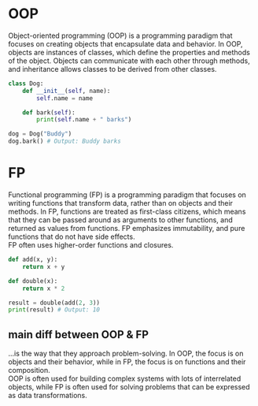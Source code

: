 # OOP

Object-oriented programming (OOP) is a programming paradigm that focuses on creating objects that encapsulate data and behavior. In OOP, objects are instances of classes, which define the properties and methods of the object. Objects can communicate with each other through methods, and inheritance allows classes to be derived from other classes.

```python
class Dog:
    def __init__(self, name):
        self.name = name

    def bark(self):
        print(self.name + " barks")

dog = Dog("Buddy")
dog.bark() # Output: Buddy barks
```

# FP

Functional programming (FP) is a programming paradigm that focuses on writing functions that transform data, rather than on objects and their methods. In FP, functions are treated as first-class citizens, which means that they can be passed around as arguments to other functions, and returned as values from functions. FP emphasizes immutability, and pure functions that do not have side effects.
<br>
FP often uses higher-order functions and closures.

```python
def add(x, y):
    return x + y

def double(x):
    return x * 2

result = double(add(2, 3))
print(result) # Output: 10
```

## main diff between OOP & FP

...is the way that they approach problem-solving. In OOP, the focus is on objects and their behavior, while in FP, the focus is on functions and their composition. <br>
OOP is often used for building complex systems with lots of interrelated objects, while FP is often used for solving problems that can be expressed as data transformations.
